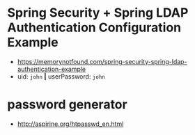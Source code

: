# Spring Security + Spring LDAP Authentication Configuration Example

* https://memorynotfound.com/spring-security-spring-ldap-authentication-example
* uid: `john` **|** userPassword: `john`


# password generator

* http://aspirine.org/htpasswd_en.html
